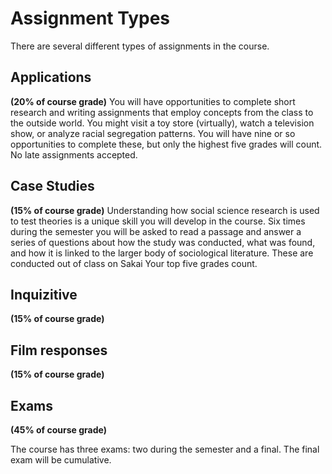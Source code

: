 # Assignment Types
There are several different types of assignments in the course.

## Applications   
**(20% of course grade)**
You will have opportunities to complete short research and writing assignments that employ concepts from the class to the outside world. You might visit a toy store (virtually), watch a television show, or analyze racial segregation patterns. You will have nine or so opportunities to complete these, but only the highest five grades will count. No late assignments accepted.

## Case Studies    
**(15% of course grade)**
Understanding how social science research is used to test theories is a unique skill you will develop in the course. Six times during the semester you will be asked to read a passage and answer a series of questions about how the study was conducted, what was found, and how it is linked to the larger body of sociological literature. These are conducted out of class on Sakai  Your top five grades count.

## Inquizitive    
**(15% of course grade)**


## Film responses   
**(15% of course grade)**

## Exams  
**(45% of course grade)**

The course has three exams: two during the semester and a final. The final exam will be cumulative.
